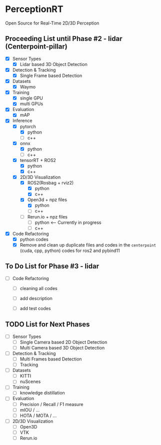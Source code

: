 # PerceptionRT
Open Source for Real-Time 2D/3D Perception

## Proceeding List until Phase #2 - lidar (Centerpoint-pillar)
- [X] Sensor Types
  - [X] Lidar based 3D Object Detection
- [X] Detection & Tracking
  - [X] Single Frame based Detection
- [X] Datasets
  - [X] Waymo
- [X] Training
  - [X] single GPU
  - [X] multi GPUs
- [X] Evaluation
  - [X] mAP 
- [X] Inference
  - [X] pytorch
    - [X] python
    - [ ] c++
  - [X] onnx
    - [X] python
    - [ ] c++ 
  - [X] tensorRT + ROS2
    - [X] python
    - [X] c++
  - [X] 2D/3D Visualization
    - [X] ROS2(Rosbag + rviz2)
        - [X] python
        - [X] c++
    - [X] Open3d + npz files
      - [X] python
      - [ ] c++
    - [ ] Rerun.io + npz files 
      - [ ] python <-- Currently in progress
      - [ ] c++
- [X] Code Refactoring
  - [X] python codes
  - [X] Remove and clean up duplicate files and codes in the `centerpoint` (cuda, cpp, python) codes for ros2 and pybind11  

## To Do List for Phase #3 - lidar
- [ ] Code Refactoring  
  - [ ] cleaning all codes
  - [ ] add description
  - [ ] add test codes

    
## TODO List for Next Phases
- [ ] Sensor Types
  - [ ] Single Camera based 2D Object Detection
  - [ ] Multi Camera based 3D Object Detection
- [ ] Detection & Tracking
  - [ ] Multi Frames based Detection
  - [ ] Tracking
- [ ] Datasets
  - [ ] KITTI
  - [ ] nuScenes
- [ ] Training
  - [ ] knowledge distillation
- [ ] Evaluation
  - [ ] Precision / Recall / F1 measure
  - [ ] mIOU / ...
  - [ ] HOTA / MOTA / ...
- [ ] 2D/3D Visualization
  - [ ] Open3D
  - [ ] VTK
  - [ ] Rerun.io
